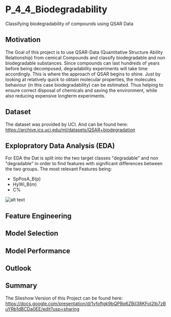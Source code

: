 # P_4_4_Biodegradability
Classifying biodegradability of compounds using QSAR Data

## Motivation
The Goal of this project is to use QSAR-Data (Quantitative Structure Ability Relationship) from cemical Compounds and classify biodegradable and non biodegradable substances. Since compounds can last hundreds of years before being decomposed, degradability experiments will take time accordingly. This is where the approach of QSAR begins to shine. Just by looking at relatively quick to obtain molecular properties, the molecules behaviour (in this case biodegradability) can be estimated. Thus helping to ensure correct disposal of chemicals and saving the environment, while also reducing expensive longterm experiments.

## Dataset
The dataset was provided by UCI. And can be found here:
https://archive.ics.uci.edu/ml/datasets/QSAR+biodegradation

## Explopratory Data Analysis (EDA)
For EDA the Dat is split into the two target classes "degradable" and non "degradable" in order to find features with significant differences between the two groups.
The most relevant Features being:

+ SpPosA_B(p)
+ HyWi_B(m)
+ C%

![alt text](https://github.com/pietrassyk//common/images/icon48.png "SpPosA_B(p)")


## Feature Engineering

## Model Selection

## Model Performance

## Outlook

## Summary
The Slieshow Version of this Project can be found here:
https://docs.google.com/presentation/d/1vfoftgk9bQPBq6ZBiI38KFoI2lb7zBuYRb1dBCDa0EE/edit?usp=sharing
